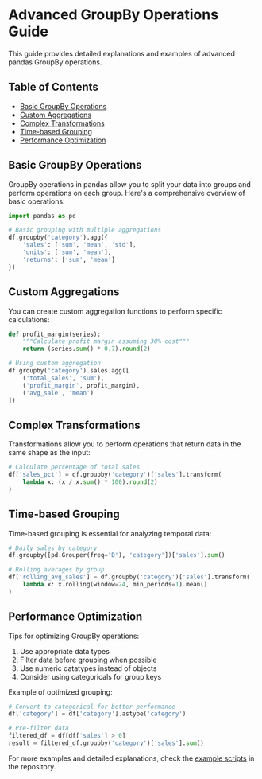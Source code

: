 # Advanced GroupBy Operations Guide

This guide provides detailed explanations and examples of advanced pandas GroupBy operations.

## Table of Contents

- [Basic GroupBy Operations](#basic-groupby-operations)
- [Custom Aggregations](#custom-aggregations)
- [Complex Transformations](#complex-transformations)
- [Time-based Grouping](#time-based-grouping)
- [Performance Optimization](#performance-optimization)

## Basic GroupBy Operations

GroupBy operations in pandas allow you to split your data into groups and perform operations on each group. Here's a comprehensive overview of basic operations:

```python
import pandas as pd

# Basic grouping with multiple aggregations
df.groupby('category').agg({
    'sales': ['sum', 'mean', 'std'],
    'units': ['sum', 'mean'],
    'returns': ['sum', 'mean']
})
```

## Custom Aggregations

You can create custom aggregation functions to perform specific calculations:

```python
def profit_margin(series):
    """Calculate profit margin assuming 30% cost"""
    return (series.sum() * 0.7).round(2)

# Using custom aggregation
df.groupby('category').sales.agg([
    ('total_sales', 'sum'),
    ('profit_margin', profit_margin),
    ('avg_sale', 'mean')
])
```

## Complex Transformations

Transformations allow you to perform operations that return data in the same shape as the input:

```python
# Calculate percentage of total sales
df['sales_pct'] = df.groupby('category')['sales'].transform(
    lambda x: (x / x.sum() * 100).round(2)
)
```

## Time-based Grouping

Time-based grouping is essential for analyzing temporal data:

```python
# Daily sales by category
df.groupby([pd.Grouper(freq='D'), 'category'])['sales'].sum()

# Rolling averages by group
df['rolling_avg_sales'] = df.groupby('category')['sales'].transform(
    lambda x: x.rolling(window=24, min_periods=1).mean()
)
```

## Performance Optimization

Tips for optimizing GroupBy operations:

1. Use appropriate data types
2. Filter data before grouping when possible
3. Use numeric datatypes instead of objects
4. Consider using categoricals for group keys

Example of optimized grouping:

```python
# Convert to categorical for better performance
df['category'] = df['category'].astype('category')

# Pre-filter data
filtered_df = df[df['sales'] > 0]
result = filtered_df.groupby('category')['sales'].sum()
```

For more examples and detailed explanations, check the [example scripts](../examples/) in the repository.

